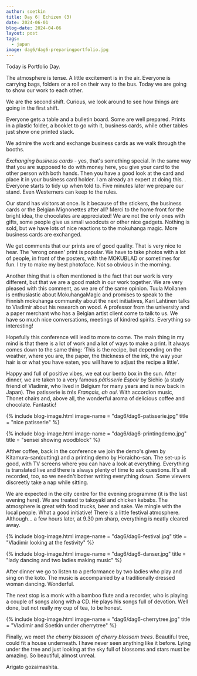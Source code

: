 ```yaml
---
author: soetkin
title: Day 6| Echizen (3)
date: 2024-06-01
blog-date: 2024-04-06
layout: post
tags:
  - japan
image: dag6/dag6-preparingportfolio.jpg
---
```

Today is Portfolio Day.

The atmosphere is tense. A little excitement is in the air. Everyone is carrying bags, folders or a roll on their way to the bus. Today we are going to show our work to each other.

We are the second shift. Curious, we look around to see how things are going in the first shift. 

Everyone gets a table and a bulletin board. Some are well prepared. Prints in a plastic folder, a booklet to go with it, business cards, while other tables just show one printed stack.

We admire the work and exchange business cards as we walk through the booths. 

*Exchanging business cards* - yes, that's something special. In the same way that you are supposed to do with money here, you give your card to the other person with both hands. Then you have a good look at the card and place it in your business card holder.  I am already an expert at doing this.
.
Everyone starts to tidy up when told to. Five minutes later we prepare our stand. Even Westerners can keep to the rules.

Our stand has visitors at once. Is it because of the stickers, the business cards or the Belgian Mignonettes after all? Merci to the home front for the bright idea, the chocolates are appreciated! We are not the only ones with gifts, some people give us small woodcuts or other nice gadgets. Nothing is sold, but we have lots of nice reactions to the mokuhanga magic. More business cards are exchanged.

We get comments that our prints are of good quality. That is very nice to hear. The 'wrong onsen' print is popular. We have to take photos with a lot of people, in front of the posters, with the MOKUBLAD or sometimes for fun. I try to make my best photoface. Not so obvious in the morning.

Another thing that is often mentioned is the fact that our work is very different, but that we are a good match in our work together. We are very pleased with this comment, as we are of the same opinion. 
Tuula Moilanen is enthusiastic about MokuhangaMagic and promises to speak to the Finnish mokuhanga community about the next initiatives, Kari Lahtinen talks to Vladimir about his research on wood. A professor from the university and a paper merchant who has a Belgian artist client come to talk to us. We have so much nice conversations, meetings of kindred spirits. Everything so interesting!

Hopefully this conference will lead to more to come. The main thing in my mind is that there is a lot of work and a lot of ways to make a print. It always comes down to the same thing: 'This is the recipe, but depending on the weather, where you are, the paper, the thickness of the ink, the way your hair is or what you have eaten, you will have to adjust the recipe a little'.

Happy and full of positive vibes, we eat our bento box in the sun. After dinner, we are taken to a very famous *pâtisserie Espoir*  by Sichio (a study friend of Vladimir, who lived in Belgium for many years and is now back in Japan). The patisserie is *très Français, ah oui*. With accordion music, Thonet chairs and, above all, the wonderful aroma of delicious coffee and chocolate. Fantastic!

{% include blog-image.html image-name = "dag6/dag6-patisserie.jpg"  title = "nice patisserie" %}

{% include blog-image.html image-name = "dag6/dag6-printingdemo.jpg"  title = "sensei showing woodblock" %}

Afther coffee, back in the conference we join the demo's given by Kitamura-san(cutting) and a printing demo by Horaicho-san. The set-up is good, with TV screens where you can have a look at everything. Everything is translated live and there is always plenty of time to ask questions. It's all recorded, too, so we needn't bother writing everything down. Some viewers discreetly take a nap while sitting.

We are expected in the city centre for the evening programme (it is the last evening here). We are treated to takoyaki and chicken kebabs. The atmosphere is great with food trucks, beer and sake. We mingle with the local people. What a good initiative! There is a little festival atmosphere. Although... a few hours later, at 9.30 pm sharp, everything is neatly cleared away.

{% include blog-image.html image-name = "dag6/dag6-festival.jpg"  title = "Vladimir looking at the festivity" %}

{% include blog-image.html image-name = "dag6/dag6-danser.jpg"  title = "lady dancing and two ladies making music" %}

After dinner we go to listen to a performance by two ladies who play and sing on the koto. The music is accompanied by a traditionally dressed woman dancing. Wonderful.

The next stop is a monk with a bamboo flute and a recorder, who is playing a couple of songs along with a CD. He plays his songs full of devotion. Well done, but not really my cup of tea, to be honest.

{% include blog-image.html image-name = "dag6/dag6-cherrytree.jpg"  title = "Vladimir and Soetkin under cherrytree" %}

Finally, we meet *the cherry blossom of cherry blossom trees*. Beautiful tree, could fit a house underneath. I have never seen anything like it before. Lying under the tree and just looking at the sky full of blossoms and stars must be amazing. So beautiful, almost unreal.

Arigato gozaimashita.
